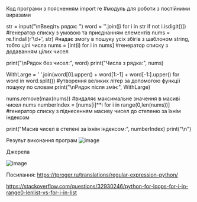 Код програми з поясненням
import re #модуль для роботи з постійними виразами

str = input("\nВведіть рядок: ")
word = ''.join([i for i in str if not i.isdigit()]) #генератор списку з умовою та приєднанням елементів
nums = re.findall(r'\d+', str) #надає змогу в пошуку усіх збігів з шаблоном string, тобто цілі числа
nums = [int(i) for i in nums] #генератор списку з додаванням цілих чисел

print("\nРядок без чисел:", word)
print("Числа з рядка:", nums)

WithLarge = ' '.join(word[0].upper() + word[1:-1] + word[-1:].upper() for word in word.split()) #утворення великих літер за допомогою функції пошуку по словам
print("\nРядок після змін:", WithLarge)

nums.remove(max(nums)) #видаляє максимальне значення в масиві чисел nums
numberIndex = [nums[i]**i for i in range(0,len(nums))] #генератор списку з піднесенням масиву чисел до степеню за їхнім індексом

print("Масив чисел в степені за їхнім індексом:", numberIndex)
print("\n")


Результ виконання програм
![image](https://user-images.githubusercontent.com/86926470/124712383-ef732d00-df07-11eb-8a0e-05c5fe1f3cf8.png)


Джерела

![image](https://user-images.githubusercontent.com/86926470/124712916-8d66f780-df08-11eb-8572-bcc04447ccb5.png)


 Посилання: https://tproger.ru/translations/regular-expression-python/


 
 https://stackoverflow.com/questions/32930246/python-for-loops-for-i-in-range0-lenlist-vs-for-i-in-list 
